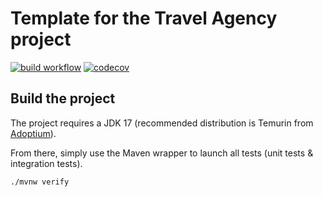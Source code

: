 # Template for the Travel Agency project

[![build workflow](https://github.com/Eltan-Tasli/travel_agency_template/actions/workflows/build.yml/badge.svg)](https://github.com/Eltan-Tasli/travel_agency_template/actions)
[![codecov](https://codecov.io/gh/Eltan-Tasli/travel_agency_template/branch/main/graph/badge.svg)](https://codecov.io/gh/Eltan-Tasli/travel_agency_template)

## Build the project

The project requires a JDK 17 (recommended distribution is Temurin from [Adoptium](https://adoptium.net/)).

From there, simply use the Maven wrapper to launch all tests (unit tests & integration tests).

`./mvnw verify`
